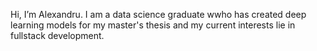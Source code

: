 Hi, I’m Alexandru. I am a data science graduate wwho has created deep learning models for my master's thesis and my current interests lie in fullstack development.
